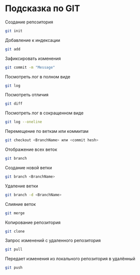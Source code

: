 # Подсказка по GIT

Создание репозитория

```sh
git init
```

Добавление к индексации

```sh
git add
```

Зафиксировать изменения

```sh
git commit -m "Message"
```

Посмотреть лог в полном виде

```sh
git log
```

Посмотреть отличия

```sh
git diff
```

Посмотреть лог в сокращенном виде

```sh
git log --oneline
```

Перемещение по веткам или коммитам

```sh
git checkout <BranchName> или <commit hesh>
```

Отображение всех веток

```sh
git branch
```

Создание новой ветки

```sh
git branch <BranchName>
```

Удаление ветки

```sh
git branch -d <BranchName>
```

Слияние веток

```sh
git merge
```

Копирование репозитория

```sh
git clone
```

Запрос изменений с удаленного репозитория

```sh
git pull
```

Передает изменения из локального репозитория в удалённый

```sh
git push
```
